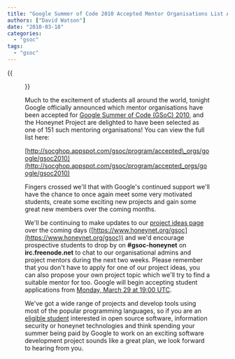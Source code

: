 ```yaml
---
title: "Google Summer of Code 2010 Accepted Mentor Organisations List Announced"
authors: ["David Watson"]
date: "2010-03-18"
categories: 
  - "gsoc"
tags: 
  - "gsoc"
---
```

{{<figure src="images/banner.png" alt="Banner" width="50%">}}

Much to the excitement of students all around the world, tonight Google officially announced which mentor organisations have been accepted for [Google Summer of Code (GSoC) 2010](http://socghop.appspot.com/), and the Honeynet Project are delighted to have been selected as one of 151 such mentoring organisations! You can view the full list here:  

[http://socghop.appspot.com/gsoc/program/accepted\_orgs/google/gsoc2010](http://socghop.appspot.com/gsoc/program/accepted_orgs/google/gsoc2010)  

Fingers crossed we'll that with Google's continued support we'll have the chance to once again meet some very motivated students, create some exciting new projects and gain some great new members over the coming months.  

We'll be continuing to make updates to our [project ideas page](https://www.honeynet.org/gsoc/ideas) over the coming days ([https://www.honeynet.org/gsoc](https://www.honeynet.org/gsoc)) and we'd encourage prospective students to drop by on **#gsoc-honeynet** on **irc.freenode.net** to chat to our organisational admins and project mentors during the next two weeks. Please remember that you don't have to apply for one of our project ideas, you can also propose your own project topic which we'll try to find a suitable mentor for too. Google will begin accepting student applications from [Monday, March 29 at 19:00 UTC](http://socghop.appspot.com/document/show/gsoc_program/google/gsoc2010/faqs#timeline).  

We've got a wide range of projects and develop tools using most of the popular programming languages, so if you are an [eligible student](http://socghop.appspot.com/document/show/gsoc_program/google/gsoc2010/faqs#eligibility) interested in open source software, information security or honeynet technologies and think spending your summer being paid by Google to work on an exciting software development project sounds like a great plan, we look forward to hearing from you.
